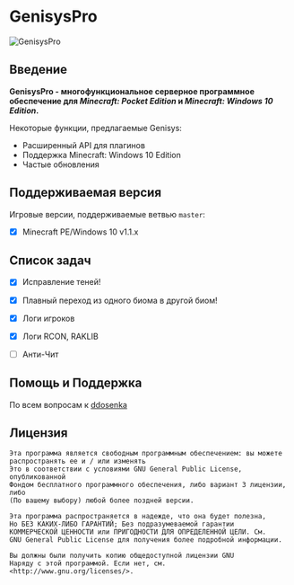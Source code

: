 GenisysPro
====================

![GenisysPro](http://i.imgur.com/R8gExma.jpg)

Введение
-------------

__GenisysPro - многофункциональное серверное программное обеспечение для *Minecraft: Pocket Edition* и *Minecraft: Windows 10 Edition*.__  

Некоторые функции, предлагаемые Genisys:
* Расширенный API для плагинов
* Поддержка Minecraft: Windows 10 Edition
* Частые обновления

Поддерживаемая версия
-------------
Игровые версии, поддерживаемые ветвью `master`:
- [x] Minecraft PE/Windows 10 v1.1.x

Список задач
-------------

- [x] Исправление теней!
- [x] Плавный переход из одного биома в другой биом!
- [x] Логи игроков
- [x] Логи RCON, RAKLIB
- [ ] Анти-Чит


Помощь и Поддержка
-------------
По всем вопросам к [ddosenka](https://vk.com/ddosenka)

Лицензия
-------------
	Эта программа является свободным программным обеспечением: вы можете распространять ее и / или изменять
	Это в соответствии с условиями GNU General Public License, опубликованной
	Фондом бесплатного программного обеспечения, либо вариант 3 лицензии, либо
	(По вашему выбору) любой более поздней версии.

	Эта программа распространяется в надежде, что она будет полезна,
	Но БЕЗ КАКИХ-ЛИБО ГАРАНТИЙ; Без подразумеваемой гарантии
	КОММЕРЧЕСКОЙ ЦЕННОСТИ или ПРИГОДНОСТИ ДЛЯ ОПРЕДЕЛЕННОЙ ЦЕЛИ. См.
	GNU General Public License для получения более подробной информации.

	Вы должны были получить копию общедоступной лицензии GNU
	Наряду с этой программой. Если нет, см. <http://www.gnu.org/licenses/>.
